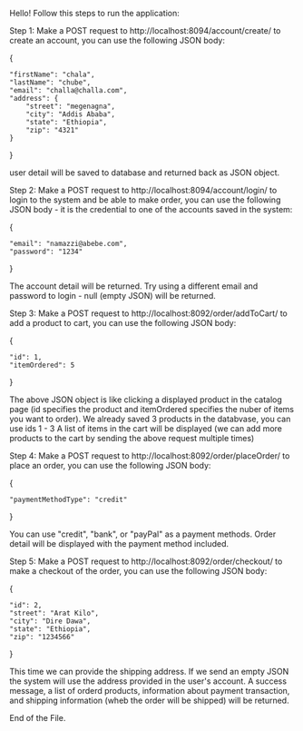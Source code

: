 
Hello!
Follow this steps to run the application:


Step 1: Make a POST request to http://localhost:8094/account/create/ to create an account, you can use the following JSON  body:

{

	"firstName": "chala",
	"lastName": "chube",
	"email": "challa@challa.com",
	"address": {
		"street": "megenagna",
		"city": "Addis Ababa",
		"state": "Ethiopia",
		"zip": "4321"
	}

}

user detail will be saved to database and returned back as JSON object.


Step 2: Make a POST request to http://localhost:8094/account/login/ to login to the system and be able to make order, you can use the following JSON body - it is 
the credential to one of the accounts saved in the system:

{

	"email": "namazzi@abebe.com",
	"password": "1234"
}


The account detail will be returned. Try using a different email and password to login - null (empty JSON) will be returned.


Step 3: Make a POST request to http://localhost:8092/order/addToCart/ to add a product to cart, you can use the following JSON  body:

{

    "id": 1,
    "itemOrdered": 5
}

The above JSON object is like clicking a displayed product in the catalog page (id specifies the product and itemOrdered specifies the nuber of items you want to order).
We already saved 3 products in the databvase, you can use ids 1 - 3
A list of items in the cart will be displayed (we can add more products to the cart by sending the above request multiple times)

Step 4: Make a POST request to http://localhost:8092/order/placeOrder/ to place an order, you can use the following JSON  body:

{

    "paymentMethodType": "credit"
  
}

You can use "credit", "bank", or "payPal" as a payment methods.
Order detail will be displayed with the payment method included.

Step 5: Make a POST request to http://localhost:8092/order/checkout/ to make a checkout of the order, you can use the following JSON  body:

{

	"id": 2,
	"street": "Arat Kilo",
	"city": "Dire Dawa",
	"state": "Ethiopia",
	"zip": "1234566"
}

This time we can provide the shipping address. If we send an empty JSON the system will use the address provided in the user's account.
A success message, a list of orderd products, information about payment transaction, and shipping information (wheb the order will be shipped) will be returned.  

End of the File.
